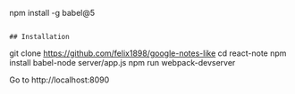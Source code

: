 
npm install -g babel@5
```

## Installation 
```
git clone https://github.com/felix1898/google-notes-like
cd react-note
npm install
babel-node server/app.js
npm run webpack-devserver

Go to http://localhost:8090
